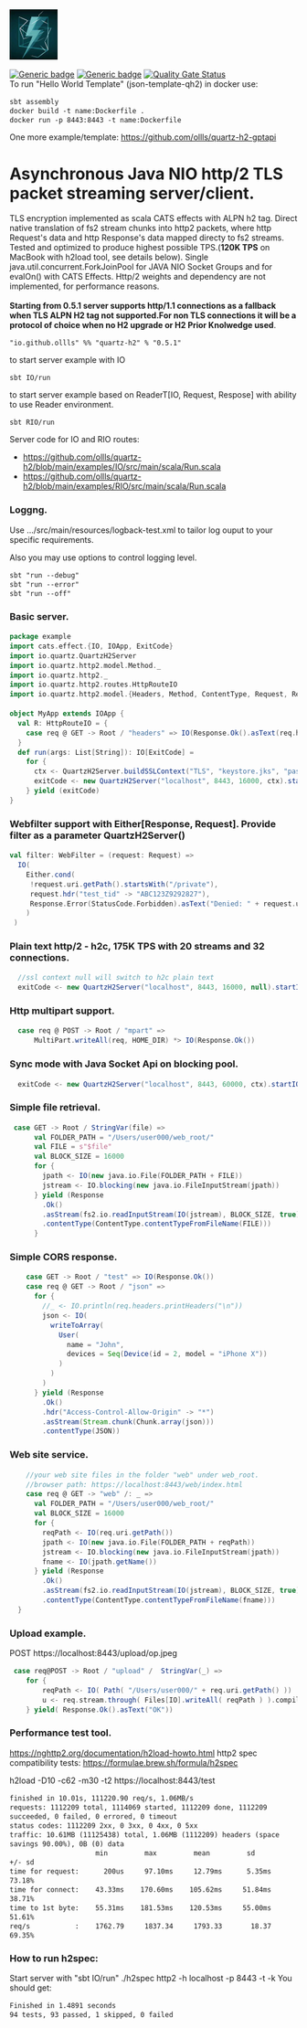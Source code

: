 
<img src="quartz-h2.jpeg" width="84" title="quartz-h2"/>

[![Generic badge](https://img.shields.io/badge/quartz--h2-v0.5.1-blue)](https://repo1.maven.org/maven2/io/github/ollls/quartz-h2_3/0.5.1/)
[![Generic badge](https://img.shields.io/badge/Hello%20World-template-red)](https://github.com/ollls/json-template-qh2)
[![Quality Gate Status](https://sonarcloud.io/api/project_badges/measure?project=ollls_quartz-h2&metric=alert_status)](https://sonarcloud.io/summary/new_code?id=ollls_quartz-h2)<br>
To run "Hello World Template" (json-template-qh2) in docker use:
```
sbt assembly
docker build -t name:Dockerfile . 
docker run -p 8443:8443 -t name:Dockerfile
```

One more example/template: https://github.com/ollls/quartz-h2-gptapi

# Asynchronous Java NIO **http/2 TLS** packet streaming server/client.

TLS encryption implemented as scala CATS effects with ALPN h2 tag. Direct native translation of fs2 stream chunks into http2 packets, where http Request's data and http Response's data mapped directy to fs2 streams. Tested and optimized to produce highest possible TPS.(**120K TPS** on MacBook with h2load tool, see details below). Single java.util.concurrent.ForkJoinPool for JAVA NIO Socket Groups and for evalOn() with CATS Effects. Http/2 weights and dependency are not implemented, for performance reasons. <br><br>**Starting from 0.5.1 server supports http/1.1 connections as a fallback when TLS ALPN H2 tag not supported.For non TLS connections it will be a protocol of choice when no H2 upgrade or H2 Prior Knolwedge used**.

```
"io.github.ollls" %% "quartz-h2" % "0.5.1"
```
to start server example with IO
```
sbt IO/run
```
to start server example based on ReaderT[IO, Request, Respose] with ability to use Reader environment.
```
sbt RIO/run
```
Server code for IO and RIO routes:
* https://github.com/ollls/quartz-h2/blob/main/examples/IO/src/main/scala/Run.scala
* https://github.com/ollls/quartz-h2/blob/main/examples/RIO/src/main/scala/Run.scala


### Loggng.

Use .../src/main/resources/logback-test.xml to tailor log ouput to your specific requirements.

Also you may use options to control logging level.
```
sbt "run --debug"
sbt "run --error"
sbt "run --off"
```


### Basic server.
```scala
package example
import cats.effect.{IO, IOApp, ExitCode}
import io.quartz.QuartzH2Server
import io.quartz.http2.model.Method._
import io.quartz.http2._
import io.quartz.http2.routes.HttpRouteIO
import io.quartz.http2.model.{Headers, Method, ContentType, Request, Response}

object MyApp extends IOApp {
  val R: HttpRouteIO = {
    case req @ GET -> Root / "headers" => IO(Response.Ok().asText(req.headers.printHeaders))
  }
  def run(args: List[String]): IO[ExitCode] =
    for {
      ctx <- QuartzH2Server.buildSSLContext("TLS", "keystore.jks", "password")
      exitCode <- new QuartzH2Server("localhost", 8443, 16000, ctx).startIO(R, sync = false)
    } yield (exitCode)
}
```

### Webfilter support with Either[Response, Request]. Provide filter as a parameter QuartzH2Server()
```scala
val filter: WebFilter = (request: Request) =>
  IO(
    Either.cond(
     !request.uri.getPath().startsWith("/private"),
     request.hdr("test_tid" -> "ABC123Z9292827"),
     Response.Error(StatusCode.Forbidden).asText("Denied: " + request.uri.getPath())
    )
 )    
```
### Plain text http/2 - h2c, 175K TPS with 20 streams and 32 connections.
```scala
  //ssl context null will switch to h2c plain text
  exitCode <- new QuartzH2Server("localhost", 8443, 16000, null).startIO(R, filter, sync = false)
```  
### Http multipart support.
```scala
  case req @ POST -> Root / "mpart" =>
      MultiPart.writeAll(req, HOME_DIR) *> IO(Response.Ok())
```
### Sync mode with Java Socket Api on blocking pool.
```scala
  exitCode <- new QuartzH2Server("localhost", 8443, 60000, ctx).startIO( R, sync = true)
```
### Simple file retrieval.
```scala
 case GET -> Root / StringVar(file) =>
      val FOLDER_PATH = "/Users/user000/web_root/"
      val FILE = s"$file"
      val BLOCK_SIZE = 16000
      for {
        jpath <- IO(new java.io.File(FOLDER_PATH + FILE))
        jstream <- IO.blocking(new java.io.FileInputStream(jpath))
      } yield (Response
        .Ok()
        .asStream(fs2.io.readInputStream(IO(jstream), BLOCK_SIZE, true))
        .contentType(ContentType.contentTypeFromFileName(FILE)))
      } 
```

### Simple CORS response.
```scala
    case GET -> Root / "test" => IO(Response.Ok())
    case req @ GET -> Root / "json" =>
      for {
        //_ <- IO.println(req.headers.printHeaders("\n"))
        json <- IO(
          writeToArray(
            User(
              name = "John",
              devices = Seq(Device(id = 2, model = "iPhone X"))
            )
          )
        )
      } yield (Response
        .Ok()
        .hdr("Access-Control-Allow-Origin" -> "*")
        .asStream(Stream.chunk(Chunk.array(json)))
        .contentType(JSON))
```

### Web site service.
```scala
    //your web site files in the folder "web" under web_root.    
    //browser path: https://localhost:8443/web/index.html
    case req @ GET -> "web" /: _ =>
      val FOLDER_PATH = "/Users/user000/web_root/"
      val BLOCK_SIZE = 16000
      for {
        reqPath <- IO(req.uri.getPath())
        jpath <- IO(new java.io.File(FOLDER_PATH + reqPath))
        jstream <- IO.blocking(new java.io.FileInputStream(jpath))
        fname <- IO(jpath.getName())
      } yield (Response
        .Ok()
        .asStream(fs2.io.readInputStream(IO(jstream), BLOCK_SIZE, true))
        .contentType(ContentType.contentTypeFromFileName(fname)))
  }
  ```
### Upload example.

POST https://localhost:8443/upload/op.jpeg
```scala
 case req@POST -> Root / "upload" /  StringVar(_) => 
    for {
        reqPath <- IO( Path( "/Users/user000/" + req.uri.getPath() ))
        u <- req.stream.through( Files[IO].writeAll( reqPath ) ).compile.drain
    } yield( Response.Ok().asText("OK"))
```


### Performance test tool.

https://nghttp2.org/documentation/h2load-howto.html
http2 spec compatibility tests: https://formulae.brew.sh/formula/h2spec


h2load -D10 -c62 -m30 -t2  https://localhost:8443/test
```
finished in 10.01s, 111220.90 req/s, 1.06MB/s
requests: 1112209 total, 1114069 started, 1112209 done, 1112209 succeeded, 0 failed, 0 errored, 0 timeout
status codes: 1112209 2xx, 0 3xx, 0 4xx, 0 5xx
traffic: 10.61MB (11125438) total, 1.06MB (1112209) headers (space savings 90.00%), 0B (0) data
                     min         max         mean         sd        +/- sd
time for request:      200us     97.10ms     12.79ms      5.35ms    73.18%
time for connect:    43.33ms    170.60ms    105.62ms     51.84ms    38.71%
time to 1st byte:    55.31ms    181.53ms    120.53ms     55.00ms    51.61%
req/s           :    1762.79     1837.34     1793.33       18.37    69.35%

```



### How to run h2spec:

Start server with "sbt IO/run"
./h2spec http2 -h localhost -p 8443 -t -k
You should get:

```
Finished in 1.4891 seconds
94 tests, 93 passed, 1 skipped, 0 failed
```


